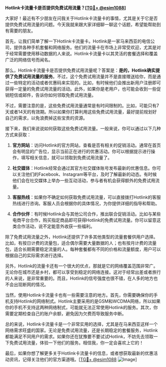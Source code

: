 **Hotlink卡流量卡是否提供免费试用流量？[[TG💪+ @esim1088](https://t.me/s/esim1088)]**

大家好！最近有不少朋友在问我关于Hotlink卡流量卡的事情，尤其是关于它是否提供免费试用流量的问题。今天我就来跟大家详细聊一聊这个话题，希望能帮助到有需要的朋友。

首先，让我们简单了解一下Hotlink卡流量卡。Hotlink是一家马来西亚的电信公司，提供各种手机套餐和网络服务。他们的流量卡在市场上非常受欢迎，尤其是对于经常需要使用移动数据的人来说。Hotlink卡流量卡以其灵活的套餐选择和覆盖广泛的网络信号而闻名。

那么，Hotlink卡流量卡是否提供免费试用流量呢？答案是：**是的，Hotlink确实提供了免费试用流量的服务**。不过，这个免费试用流量并不是直接赠送给你，而是通过一些特定的活动或者优惠码来实现的。比如，有时候他们会推出新用户注册即可获得一定量的免费试用流量的活动。此外，如果你是老用户，也可能会收到一些促销短信或邮件，告诉你如何领取免费试用流量。

不过，需要注意的是，这些免费试用流量通常是有时间限制的。比如，可能只有7天或者14天的有效期。所以如果你打算利用这些免费试用流量，最好提前规划好自己的需求，以免浪费掉这些宝贵的资源。

接下来，我们来说说如何获取这些免费试用流量。一般来说，你可以通过以下几种方式来获取：

1. **官方网站**：访问Hotlink的官方网站，查看是否有相关的促销活动。通常在首页会有明显的广告位，显示当前正在进行的优惠活动。你可以根据提示进行操作，填写相关信息，就可以领取到免费试用流量了。

2. **社交媒体**：Hotlink经常会通过其官方社交媒体账号发布最新的优惠信息。你可以关注他们的Facebook、Instagram等平台，及时了解最新的动态。有时候他们会在社交媒体上举办一些互动活动，参与者有机会获得额外的免费试用流量。

3. **客服热线**：如果你不确定如何获取免费试用流量，可以直接拨打Hotlink的客服热线进行咨询。客服人员会根据你的具体情况，为你提供详细的指导和帮助。

4. **合作伙伴**：有时候Hotlink会与其他公司合作，推出联合促销活动。比如与某些电商平台合作，购买指定商品即可获得Hotlink的免费试用流量。你可以留意这类合作活动，说不定能意外收获一些福利。

除了免费试用流量之外，Hotlink还提供了许多其他类型的流量套餐供用户选择。比如，有按日计费的流量包，适合偶尔需要大量数据的人；也有按月计费的流量包，适合长期需要稳定流量的人。每种套餐都有不同的价格和流量额度，用户可以根据自己的实际需求进行选择。

另外，Hotlink的流量卡还有一个很大的优点，那就是它的网络覆盖范围非常广。无论你在城市还是乡村，都可以享受到稳定的网络连接。这对于经常出差或者旅行的人来说，是非常重要的。而且，Hotlink的信号强度也很不错，在人多的地方也不会出现断网的情况。

当然，使用Hotlink卡流量卡也有一些需要注意的地方。首先，你需要确保你的手机支持Hotlink的网络制式。Hotlink主要采用的是GSM和WCDMA网络，所以如果你的手机不支持这两种网络制式，可能就无法正常使用Hotlink的服务。其次，你需要定期检查自己的账户余额，避免因为欠费而导致服务中断。

总的来说，Hotlink卡流量卡是一个非常实用的选择，尤其是在马来西亚这样一个网络需求旺盛的国家。无论是免费试用流量，还是长期稳定的套餐服务，Hotlink都能满足不同用户的需求。如果你还在犹豫要不要试试Hotlink，不妨先去领取一下免费试用流量，体验一下他们的服务。相信我，你一定会喜欢上它的！

最后，如果你想了解更多关于Hotlink卡流量卡的信息，或者想获取最新的优惠活动资讯，记得关注他们的官方渠道哦。[[TG💪+ @esim1088](https://t.me/s/esim1088) ![Image](https://i.postimg.cc/4NQfJmqS/Snipaste-2025-05-13-00-14-12.png)]
